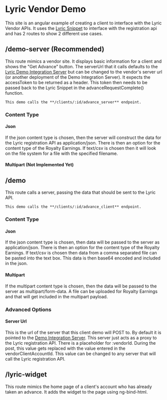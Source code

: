 # Lyric Vendor Demo

This site is an angular example of creating a client to interface with the Lyric Vendor APIs.  It uses the [Lyric Snippet](https://github.com/LyricFinancial/lyric-snippet) to interface with the registration api and has 2 routes to show 2 different use cases.

## /demo-server (Recommended)

This route mimics a vendor site.  It displays basic information for a client and shows the "Get Advance" button.  The serverUrl that it calls defaults to the [Lyric Demo Integration Server](https://github.com/LyricFinancial/demo-integration-server) but can be changed to the vendor's server url (or another deployment of the Demo Integration Server).  It expects the accessToken to be returned as a header.  This token then needs to be passed back to the Lyric Snippet in the advanceRequestComplete() function.

	This demo calls the **/clients/:id/advance_server** endpoint.

### Content Type

#### Json
If the json content type is chosen, then the server will construct the data for the Lyric registration API as application/json.  There is then an option for the content type of the Royalty Earnings.  If text/csv is chosen then it will look on the file system for a file with the specified filename.

#### Multipart (Not Implemented Yet)

## /demo

This route calls a server, passing the data that should be sent to the Lyric API.  
	
	This demo calls the **/clients/:id/advance_client** endpoint.

### Content Type

#### Json
If the json content type is chosen, then data will be passed to the server as application/json.  There is then an option for the content type of the Royalty Earnings.  If text/csv is chosen then data from a comma separated file can be pasted into the text box.  This data is then base64 encoded and included in the json.

#### Multipart
If the multipart content type is chosen, then the data will be passed to the server as multipart/form-data.  A file can be uploaded for Royalty Earnings and that will get included in the multipart payload.

### Advanced Options

#### Server Url
This is the url of the server that this client demo will POST to.  By default it is pointed to the [Demo Integration Server](https://github.com/LyricFinancial/demo-integration-server).  This server just acts as a proxy to the Lyric registration API.  There is a placeholder for :vendorId.  During the post, this value gets replaced with the value entered in the vendorClientAccountId.  This value can be changed to any server that will call the Lyric registration API.

## /lyric-widget
This route mimics the home page of a client's account who has already taken an advance. It adds the widget to the page using ng-bind-html. 
